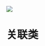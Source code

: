 [![](https://i.postimg.cc/DfL8fsVd/image.png)](https://github.com/wx-chevalier/Frontend-Series)

# 关联类
